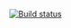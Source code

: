 [![Build status](https://ci.appveyor.com/api/projects/status/u2emgyqtp3xmqjx5?svg=true)](https://ci.appveyor.com/project/Rbghero/card-delivery-patterns)
